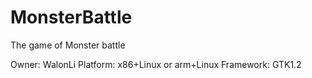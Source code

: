 MonsterBattle
=============

The game of Monster battle

Owner: WalonLi
Platform: x86+Linux or arm+Linux
Framework: GTK1.2

